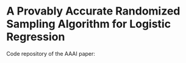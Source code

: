 # A Provably Accurate Randomized Sampling Algorithm for Logistic Regression
 Code repository of the AAAI paper:


